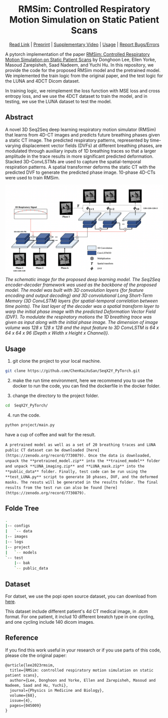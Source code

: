 <!-- PROJECT LOGO -->
<br />
<p align="center">
    <h1 align="center"><strong>RMSim: Controlled Respiratory Motion Simulation on Static Patient Scans</strong></h1>
    <p align="center">
    <a href="https://doi.org/10.1088/1361-6560/acb484">Read Link</a> |
    <a href="https://arxiv.org/pdf/2301.11422.pdf">Preprint</a> |
    <a href="https://youtu.be/xIx8B_Q_R9o">Supplementary Video</a> |
    <a href="#usage">Usage</a> |
    <a href="https://github.com/nadeemlab/SeqX2Y/issues">Report Bugs/Errors</a>
  </p>
</p>

A pytorch implementation of the paper [RMSim: Controlled Respiratory Motion Simulation on Static Patient Scans](https://doi.org/10.1088/1361-6560/acb484) by Donghoon Lee, Ellen Yorke, Masoud Zarepisheh, Saad Nadeem, and Yuchi Hu.
In this repository, we provide the code for the proposed RMSim model and the pretrained model. 
We implemented the train logic from the original paper, and the test logic for the LUNA and 4DCT Dicom dataset.

In training logic, we reimplement the loss function with MSE loss and cross entropy loss, and we use the 4DCT dataset to train the model, and in testing, we use the LUNA dataset to test the model.

## Abstract
A novel 3D Seq2Seq deep learning respiratory motion simulator (RMSim) that learns from 4D-CT images and predicts future breathing phases given
a static CT image. The predicted respiratory patterns, represented by time-varying displacement vector fields (DVFs) at different breathing phases, are modulated through
auxiliary inputs of 1D breathing traces so that a larger amplitude in the trace results in more significant predicted deformation. Stacked 3D-ConvLSTMs are used to capture
the spatial-temporal respiration patterns. A spatial transformer deforms the static CT with the predicted DVF to generate the predicted phase image. 10-phase 4D-CTs were used to train RMSim. 

![workflow](./images/model_new_figure.PNG)*The schematic image for the proposed deep learning model. The Seq2Seq encoder-decoder framework was used as the backbone of the proposed model.  The model was built with 3D convolution layers {for feature encoding and output decoding} and 3D convolutional Long Short-Term Memory (3D ConvLSTM) layers (for spatial-temporal correlation between time points). The last layer of the decoder was a spatial transform layer to warp the initial phase image with the predicted Deformation Vector Field (DVF). To modulate the respiratory motions the 1D breathing trace was given as input along with the initial phase image. The dimension of image volume was 128 x 128 x 128 and the input feature to 3D ConvLSTM is 64 x 64 x 64 x 96 (Depth x Width x Height x Channel)}.*

## Usage

1. git clone the project to your local machine.

``` bash
git clone https://github.com/ChenKaiXuSan/SeqX2Y_PyTorch.git
```

2. make the run time environment, here we recommend you to use the docker to run the code, you can find the dockerfile in the docker folder.

3. change the directory to the project folder.

``` bash
cd  SeqX2Y_PyTorch/
```

4. run the code.

``` bash  
python project/main.py
```

have a cup of coffee and wait for the result.

`
A pretrained model as well as a set of 20 breathing traces and LUNA public CT dataset can be downloaded [here](https://zenodo.org/record/7730879). Once the data is downloaded, unpack the **pretrained_model.zip** into the **trained_model** folder and unpack **LUNA_imaging.zip** and **LUNA_mask.zip** into the **public_data** folder. Finally, test code can be run using the **test_LUNA.py** script to generate 10 phases, DVF, and the deformed masks. The resuts will be generated in the results folder. The final results from the test run can also be found [here](https://zenodo.org/record/7730879). 
`


## Folde Tree 
``` bash
.
|-- configs
|   `-- data
|-- images
|-- logs
|-- project
|   `-- models
`-- test
    |-- bak
    `-- public_data

```

## Dataset 

For datset, we use the popi open source dataset, you can download from [here](https://continuousregistration.grand-challenge.org/data/).

This dataset include different patient's 4d CT medical image, in .dcm format.
For one patient, it includ 10 different breatch type in one cycling, and one cycling include 140 dicom images.
<!-- 
## logs

2023-08-11
- optimize the code 
  - mkdir ./test to store the test results and file.
  - try sitk to load the medical from .dicm and .nrrd.
  - config the hydra, you can use ./configs/config.yaml to confige your parmeters.
  - add pip commedn to ./requirements.txt
  - complete loss function (smoothl1loss+MSEloss) -->

## Reference
If you find this work useful in your research or if you use parts of this code, please cite the original paper:
```
@article{lee2023rmsim,
  title={RMSim: controlled respiratory motion simulation on static patient scans},
  author={Lee, Donghoon and Yorke, Ellen and Zarepisheh, Masoud and Nadeem, Saad and Hu, Yuchi},
  journal={Physics in Medicine and Biology},
  volume={68},
  issue={4},
  pages={045009}
}
```